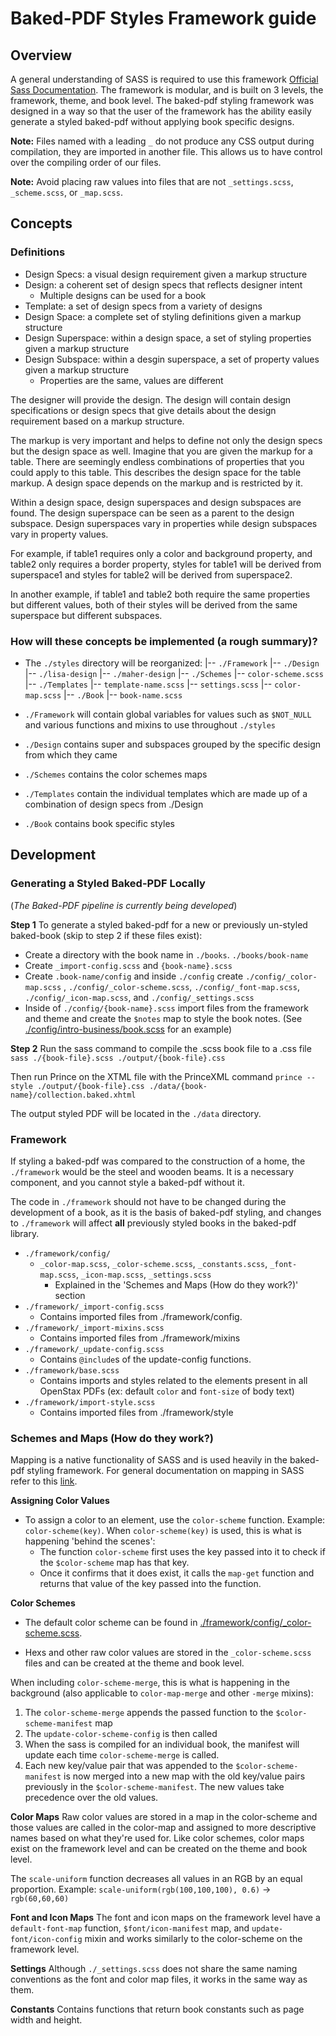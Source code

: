 # Baked-PDF Styles Framework guide

## Overview
A general understanding of SASS is required to use this framework [Official Sass Documentation](http://sass-lang.com/documentation/file.SASS_REFERENCE.html).
The framework is modular, and is built on 3 levels, the framework, theme, and book level.
The baked-pdf styling framework was designed in a way so that the user of the framework has the ability easily generate a styled baked-pdf without applying book specific designs.

**Note:** Files named with a leading `_` do not produce any CSS output during compilation, they are imported in another file. This allows us to have control over the compiling order of our files.

**Note:** Avoid placing raw values into files that are not `_settings.scss`, `_scheme.scss`, or `_map.scss`.

## Concepts

### Definitions
- Design Specs: a visual design requirement given a markup structure 
- Design: a coherent set of design specs that reflects designer intent
  - Multiple designs can be used for a book 
- Template: a set of design specs from a variety of designs
- Design Space: a complete set of styling definitions given a markup structure
- Design Superspace: within a design space, a set of styling properties given a markup structure
- Design Subspace: within a desgin superspace, a set of property values given a markup structure 
  - Properties are the same, values are different 

The designer will provide the design. 
The design will contain design specifications or design specs that give details about the design requirement based on a markup structure. 

The markup is very important and helps to define not only the design specs but the design space as well. 
Imagine that you are given the markup for a table. There are seemingly endless combinations of properties that you could apply to this table. This describes the design space for the table markup.
A design space depends on the markup and is restricted by it. 

Within a design space, design superspaces and design subspaces are found. 
The design superspace can be seen as a parent to the design subspace. 
Design superspaces vary in properties while design subspaces vary in property values. 

For example, if table1 requires only a color and background property, and table2 only requires a border property, styles for table1 will be derived from superspace1 and styles for table2 will be derived from superspace2.

In another example, if table1 and table2 both require the same properties but different values, both of their styles will be derived from the same superspace but different subspaces. 

### How will these concepts be implemented (a rough summary)? 
- The `./styles` directory will be reorganized: 
    |-- `./Framework`
    |-- `./Design`
          |-- `./lisa-design`
          |-- `./maher-design`
    |-- `./Schemes`
          |-- `color-scheme.scss`
    |-- `./Templates`
          |-- `template-name.scss`
          |-- `settings.scss`
          |-- `color-map.scss`
    |-- `./Book`
          |-- `book-name.scss`

- `./Framework` will contain global variables for values such as `$NOT_NULL` and various functions and mixins to use throughout `./styles`
- `./Design` contains super and subspaces grouped by the specific design from which they came 
- `./Schemes` contains the color schemes maps
- `./Templates` contain the individual templates which are made up of a combination of design specs from ./Design
- `./Book` contains book specific styles



## Development

### Generating a Styled Baked-PDF Locally
(*The Baked-PDF pipeline is currently being developed*)

**Step 1**
To generate a styled baked-pdf for a new or previously un-styled baked-book (skip to step 2 if these files exist):
- Create a directory with the book name in `./books`. `./books/book-name`
- Create `_import-config.scss` and `{book-name}.scss`
- Create `.book-name/config` and inside `./config` create `./config/_color-map.scss` , `./config/_color-scheme.scss`, `./config/_font-map.scss`, `./config/_icon-map.scss`, and `./config/_settings.scss`
- Inside of `./config/{book-name}.scss` import files from the framework and theme and create the `$notes` map to style the book notes. (See [./config/intro-business/book.scss](./config/intro-business/book.scss) for an example)

**Step 2**
Run the sass command to compile the .scss book file to a .css file `sass ./{book-file}.scss ./output/{book-file}.css`

Then run Prince on the XTML file with the PrinceXML command `prince --style ./output/{book-file}.css ./data/{book-name}/collection.baked.xhtml`

The output styled PDF will be located in the `./data` directory.

### Framework
If styling a baked-pdf was compared to the construction of a home, the `./framework` would be the steel and wooden beams. It is a necessary component, and you cannot style a baked-pdf without it.

The code in `./framework` should not have to be changed during the development of a book, as it is the basis of baked-pdf styling, and changes to `./framework` will affect **all** previously styled books in the baked-pdf library.

- `./framework/config/`
    - `_color-map.scss`, `_color-scheme.scss`, `_constants.scss`, `_font-map.scss`, `_icon-map.scss`, `_settings.scss`
      - Explained in the 'Schemes and Maps (How do they work?)' section
- `./framework/_import-config.scss`
  - Contains imported files from ./framework/config.
- `./framework/_import-mixins.scss`
  - Contains imported files from ./framework/mixins
- `./framework/_update-config.scss`
  - Contains `@include`s of the update-config functions.
- `./framework/base.scss`
  - Contains imports and styles related to the elements present in all OpenStax PDFs (ex: default `color` and `font-size` of body text)
- `./framework/import-style.scss`
  - Contains imported files from ./framework/style


### Schemes and Maps (How do they work?)
Mapping is a native functionality of SASS and is used heavily in the baked-pdf styling framework. For general documentation on mapping in SASS refer to this [link](http://sass-lang.com/documentation/file.SASS_REFERENCE.html#maps).

**Assigning Color Values**
- To assign a color to an element, use the `color-scheme` function. Example: `color-scheme(key)`. When `color-scheme(key)` is used, this is what is happening 'behind the scenes':
  * The function `color-scheme` first uses the key passed into it to check if the `$color-scheme` map has that key.
  * Once it confirms that it does exist, it calls the `map-get` function and returns that value of the key passed into the function.

**Color Schemes**
- The default color scheme can be found in [./framework/config/_color-scheme.scss](./framework/config/_color-scheme.scss).

- Hexs and other raw color values are stored in the `_color-scheme.scss` files and can be created at the theme and book level.

When including `color-scheme-merge`, this is what is happening in the background (also applicable to `color-map-merge` and other `-merge` mixins):
1. The `color-scheme-merge` appends the passed function to the `$color-scheme-manifest` map
2. The `update-color-scheme-config` is then called
3. When the sass is compiled for an individual book, the manifest will update each time `color-scheme-merge` is called.
4. Each new key/value pair that was appended to the `$color-scheme-manifest` is now merged into a new map with the old key/value pairs previously in the `$color-scheme-manifest`. The new values take precedence over the old values.

**Color Maps**
Raw color values are stored in a map in the color-scheme and those values are called in the color-map and assigned to more descriptive names based on what they're used for.
Like color schemes, color maps exist on the framework level and can be created on the theme and book level.

The `scale-uniform` function decreases all values in an RGB by an equal proportion.
Example: `scale-uniform(rgb(100,100,100), 0.6)` -> `rgb(60,60,60)`

**Font and Icon Maps**
The font and icon maps on the framework level have a `default-font-map` function, `$font/icon-manifest` map, and `update-font/icon-config` mixin and works similarly to the color-scheme on the framework level.


**Settings**
Although `./_settings.scss` does not share the same naming conventions as the font and color map files, it works in the same way as them.

**Constants**
Contains functions that return book constants such as page width and height.
